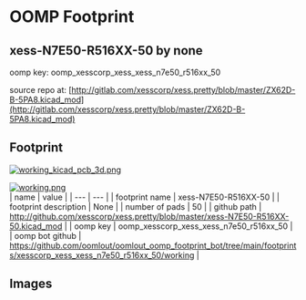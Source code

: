 # OOMP Footprint  
## xess-N7E50-R516XX-50  by none  
  
oomp key: oomp_xesscorp_xess_xess_n7e50_r516xx_50  
  
source repo at: [http://gitlab.com/xesscorp/xess.pretty/blob/master/ZX62D-B-5PA8.kicad_mod](http://gitlab.com/xesscorp/xess.pretty/blob/master/ZX62D-B-5PA8.kicad_mod)  
## Footprint  
  
[![working_kicad_pcb_3d.png](working_kicad_pcb_3d_600.png)](working_kicad_pcb_3d.png)  
  
[![working.png](working_600.png)](working.png)  
| name | value | 
| --- | --- | 
| footprint name | xess-N7E50-R516XX-50 | 
| footprint description | None | 
| number of pads | 50 | 
| github path | http://github.com/xesscorp/xess.pretty/blob/master/xess-N7E50-R516XX-50.kicad_mod | 
| oomp key | oomp_xesscorp_xess_xess_n7e50_r516xx_50 | 
| oomp bot github | https://github.com/oomlout/oomlout_oomp_footprint_bot/tree/main/footprints/xesscorp_xess_xess_n7e50_r516xx_50/working | 
## Images  
